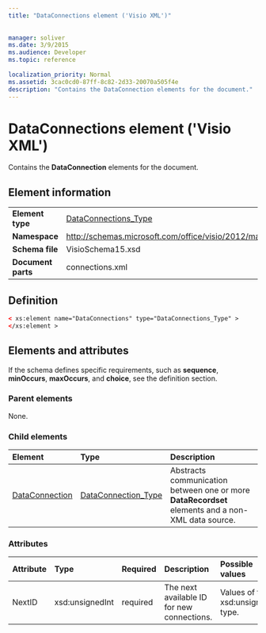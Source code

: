 ```yaml
---
title: "DataConnections element ('Visio XML')"
 
 
manager: soliver
ms.date: 3/9/2015
ms.audience: Developer
ms.topic: reference
 
localization_priority: Normal
ms.assetid: 3cac0cd0-87ff-8c82-2d33-20070a505f4e
description: "Contains the DataConnection elements for the document."
---
```


# DataConnections element ('Visio XML')

Contains the **DataConnection** elements for the document. 
  
## Element information

|||
|:-----|:-----|
|**Element type** <br/> |[DataConnections_Type](dataconnections_type-complextypevisio-xml.md) <br/> |
|**Namespace** <br/> |http://schemas.microsoft.com/office/visio/2012/main  <br/> |
|**Schema file** <br/> |VisioSchema15.xsd  <br/> |
|**Document parts** <br/> |connections.xml  <br/> |
   
## Definition

```XML
< xs:element name="DataConnections" type="DataConnections_Type" >
</xs:element >
```

## Elements and attributes

If the schema defines specific requirements, such as **sequence**, **minOccurs**, **maxOccurs**, and **choice**, see the definition section. 
  
### Parent elements

None.
  
### Child elements

|**Element**|**Type**|**Description**|
|:-----|:-----|:-----|
|[DataConnection](dataconnection-element-dataconnections_type-complextypevisio-xml.md) <br/> |[DataConnection_Type](dataconnection_type-complextypevisio-xml.md) <br/> |Abstracts communication between one or more **DataRecordset** elements and a non-XML data source.  <br/> |
   
### Attributes

|**Attribute**|**Type**|**Required**|**Description**|**Possible values**|
|:-----|:-----|:-----|:-----|:-----|
|NextID  <br/> |xsd:unsignedInt  <br/> |required  <br/> |The next available ID for new connections.  <br/> |Values of the xsd:unsignedInt type.  <br/> |
   

